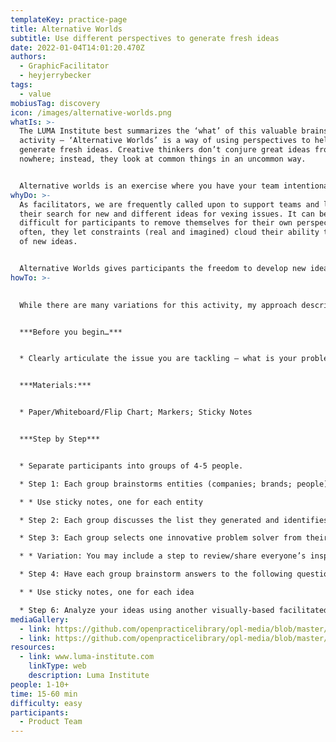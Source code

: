 ```yaml
---
templateKey: practice-page
title: Alternative Worlds
subtitle: Use different perspectives to generate fresh ideas
date: 2022-01-04T14:01:20.470Z
authors:
  - GraphicFacilitator
  - heyjerrybecker
tags:
  - value
mobiusTag: discovery
icon: /images/alternative-worlds.png
whatIs: >-
  The LUMA Institute best summarizes the ‘what’ of this valuable brainstorming
  activity – ‘Alternative Worlds’ is a way of using perspectives to help
  generate fresh ideas. Creative thinkers don’t conjure great ideas from
  nowhere; instead, they look at common things in an uncommon way.


  Alternative worlds is an exercise where you have your team intentionally solve a problem from a different point of view (a famous person, another individual, a creative organization, etc). It helps teams break down mental barriers to solving a problem within their personal context and opens up new possibilities for great ideas.
whyDo: >-
  As facilitators, we are frequently called upon to support teams and leaders in
  their search for new and different ideas for vexing issues. It can be
  difficult for participants to remove themselves for their own perspectives –
  often, they let constraints (real and imagined) cloud their ability to think
  of new ideas.


  Alternative Worlds gives participants the freedom to develop new ideas.
howTo: >-
  

  While there are many variations for this activity, my approach described below has worked the best for me.


  ***Before you begin…***


  * Clearly articulate the issue you are tackling – what is your problem statement?


  ***Materials:***


  * Paper/Whiteboard/Flip Chart; Markers; Sticky Notes


  ***Step by Step***


  * Separate participants into groups of 4-5 people.

  * Step 1: Each group brainstorms entities (companies; brands; people) that represent innovative problem solvers.

  * * Use sticky notes, one for each entity

  * Step 2: Each group discusses the list they generated and identifies the entities known to everyone in the group.

  * Step 3: Each group selects one innovative problem solver from their list.

  * * Variation: You may include a step to review/share everyone’s inspirations to ensure no two groups use the same inspiration.

  * Step 4: Have each group brainstorm answers to the following question: How would \_\_\_\_\_\_\_\_ solve our problem statement?

  * * Use sticky notes, one for each idea

  * Step 6: Analyze your ideas using another visually-based facilitated group process
mediaGallery:
  - link: https://github.com/openpracticelibrary/opl-media/blob/master/Alternative%20Worlds.png?raw=true
  - link: https://github.com/openpracticelibrary/opl-media/blob/master/Alternative%20Worlds%202.png?raw=true
resources:
  - link: www.luma-institute.com
    linkType: web
    description: Luma Institute
people: 1-10+
time: 15-60 min
difficulty: easy
participants:
  - Product Team
---
```

